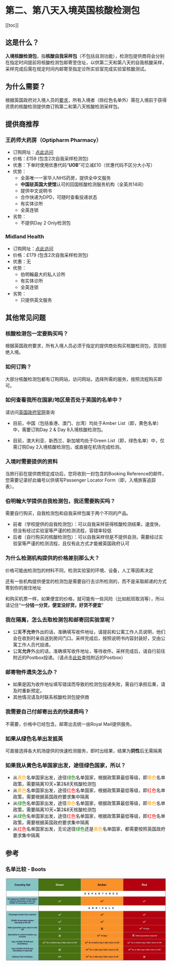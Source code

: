 # 第二、第八天入境英国核酸检测包

[[toc]]

## 这是什么？

**入境核酸检测包**，指**核酸自我采样包**（不包括自测功能），检测包提供商将会分别在指定时间提前将核酸检测包邮寄至住址，以供第二天和第八天的自我核酸采样，采样完成后需在规定时间内邮寄至指定诊所实验室完成实验室核酸测试。

## 为什么需要？

根据英国政府对入境人员的[要求](https://www.gov.uk/find-travel-test-provider)，所有入境者（除红色名单外）需在入境前于获得资质的核酸检测提供商订购第二和第八天核酸检测采样包。

## 提供商推荐

### 王药师大药房（Optipharm Pharmacy）

* 订购网址：[点此访问](https://optipharmpharmacy.co.uk/collections/homepage-products/products/wsf)
* 价格：£159 (包含2次自我采样检测包)
* 优惠：下单时使用优惠代码“**UOB**”可立减£10（优惠代码不区分大小写）
* 优势：
    * 全英唯一一家华人NHS药房，提供全中文服务
    * **中国驻英国大使馆**认可的回国核酸检测服务机构（全英共14间）
    * 提供中文说明书
    * 合作快递为DPD，可随时查看投递状态
    * 有实体诊所
    * 全英连锁
* 劣势：
    * 不提供Day 2 Only检测包

### Midland Health

* 订购网址：[点此访问](https://midlandhealth.co.uk/covid-test-to-release-for-travel/)
* 价格：£179 (包含2次自我采样检测包)
* 优惠：无
* 优势：
    * 伯明翰最大的私人诊所
    * 有实体诊所
    * 全英连锁
* 劣势：
    * 只提供英文服务

## 其他常见问题

### 核酸检测包一定要购买吗？

根据英国政府要求，所有入境人员必须于指定的提供商处购买核酸检测包，否则拒绝入境。

### 如何订购？

大部分核酸检测包都有订购网站，访问网站，选择所需的服务，按照流程购买即可。

### 如何查看我所在国家/地区是否处于英国的名单中？

请访问[英国政府官网](https://www.gov.uk/guidance/red-amber-and-green-list-rules-for-entering-england)查询

- 目前，中国（包括香港、澳门、台湾）均处于Amber List（即，黄色名单）中，需要订购Day 2 & Day 8入境核酸检测包。

- 目前，澳大利亚、新西兰、新加坡均处于Green List（即，绿色名单）中，仅需订购Day 2入境核酸检测包，或直接在机场完成检测。

### 入境时需要提供的资料

当旅行前在提供商预定成功后，您将收到一封包含的Booking Reference的邮件，您需要记录好此编号以供填写Passenger Locator Form（即，入境旅客追踪表）。

### 伯明翰大学提供自我检测包，我还需要购买吗？

需要自行购买，自我检测包和自我采样包属于两个不同的产品。

- 前者（学校提供的自我检测包）：可以自我采样获得核酸检测结果，速度快，但没有经过实验室等严谨的检测流程，容错率较低
- 后者（自行购买的核酸检测包）：可以自我采样但是不提供自测，需要经过实验室等严谨的检测流程，且仅有此方式才能被英国政府认可

### 为什么检测机构提供的价格差别那么大？

价格可能由检测包的材料不同，检测实验室的环境、设备，人工等因素决定

还有一些机构提供便宜的检测包是需要自行去诊所检测的，而不是采取邮递的方式寄到你的居住地址

和购买机票一样，如果便宜的价格，就可能有一些风险（比如航班取消等），所以请记住“**一分钱一分货，便宜没好货，好货不便宜**”

### 我在隔离，怎么去取检测包和邮寄回实验室呢？

* 公寓**不允许**外出的话，准确填写收件地址，请提前和公寓工作人员说明，他们会在收到时亲自送到房间门口。采样完成后，按照说明书内容封装好，交由公寓工作人员代投递。
* 公寓**允许**外出的话，准确填写收件地址，等待收件。采样完成后，请自行前往附近的Postbox投递。（请点击[此处](https://www.royalmail.com/services-near-you)查找附近的Postbox）

### 邮寄物件遗失怎么办？

* 如果是因为收件地址填写错误而导致的检测包投递失败，需自行承担后果，请及时重新预定。
* 其他情况请及时联系核酸检测包提供商

### 我需要自己付邮寄出去的快递费吗？

不需要，价格中已经包含。邮寄出去统一由Royal Mail提供服务。

### 如果从绿色名单出发抵英

可直接选择各大机场提供的快速检测服务，即时出结果，结果为**阴性**后无需隔离

### 如果我从黄色名单国家出发，途径绿色国家，所以？

* 从<font color=Orange>黄色</font>名单国家出发，途径<font color=Green>绿色</font>名单国家，根据政策算最低等级，即<font color=Orange>黄色</font>名单政策，需要隔离10天+第2&8天核酸检测包
* 从<font color=Orange>黄色</font>名单国家出发，途径<font color=Red>红色</font>名单国家，根据政策算最低等级，即<font color=Red>红色</font>名单政策，需要根据英国政府要求集中隔离
* 从<font color=Green>绿色</font>名单国家出发，途径<font color=Orange>黄色</font>名单国家，根据政策算最低等级，即<font color=Orange>黄色</font>名单政策，需要隔离10天+第2&8天核酸检测包
* 从<font color=Green>绿色</font>名单国家出发，途径<font color=Red>红色</font>名单国家，根据政策算最低等级，即<font color=Red>红色</font>名单政策，需要根据英国政府要求集中隔离
* 从<font color=Red>红色</font>名单国家出发，无论途径<font color=Green>绿色</font>还是<font color=Orange>黄色</font>名单国家，都需要按照英国政府要求集中隔离

## 参考

### 名单比较 - Boots

![Boots](./Boots.jpg)
